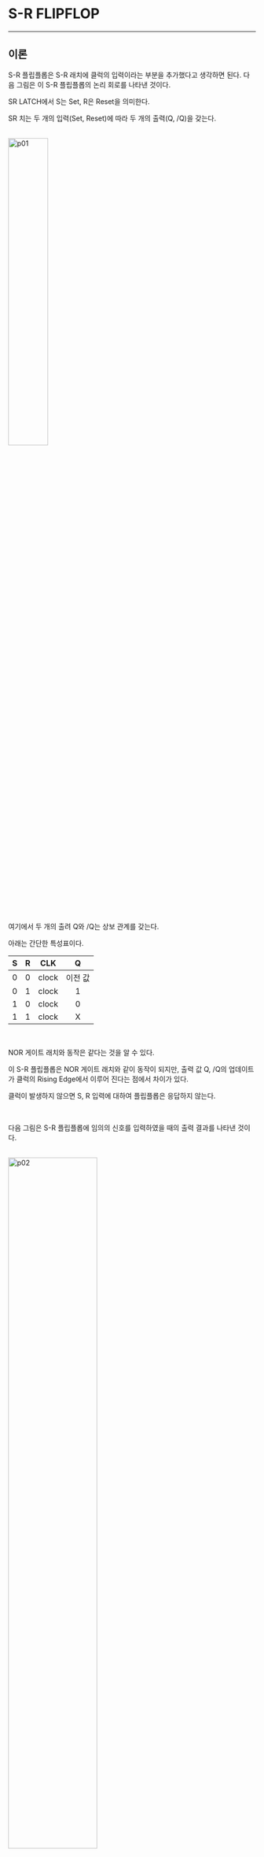 # S-R FLIPFLOP
---
## 이론

S-R 플립플롭은 S-R 래치에 클럭의 입력이라는 부분을 추가했다고 생각하면 된다. 다음 그림은 이 S-R 플립플롭의 논리 회로를 나타낸 것이다. 


SR LATCH에서 S는 Set, R은 Reset을 의미한다. 

SR 치는 두 개의 입력(Set, Reset)에 따라 두 개의 출력(Q, /Q)을 갖는다. 

<br>
<img src="./pds/sr01.png" alt="p01" style="width: 40%;"><br>
<br>

여기에서 두 개의 출려 Q와 /Q는 상보 관계를 갖는다. 

아래는 간단한 특성표이다. 

|S|R|CLK|Q|
|:---:|:---:|:---:|:---:|
|0|0|clock|이전 값|
|0|1|clock|1|
|1|0|clock|0|
|1|1|clock|X|

<br>

NOR 게이트 래치와 동작은 같다는 것을 알 수 있다. 

이 S-R 플립플롭은 NOR 게이트 래치와 같이 동작이 되지만, 출력 값 Q, /Q의 업데이트가 클럭의 Rising Edge에서 이루어 진다는 점에서 차이가 있다. 

클럭이 발생하지 않으면 S, R 입력에 대하여 플립플롭은 응답하지 않는다.

<br>

다음 그림은 S-R 플립플롭에 임의의 신호를 입력하였을 때의 출력 결과를 나타낸 것이다.

<br>
<img src="./pds/sr02.png" alt="p02" style="width: 60%;"><br>
<br>


---
## **실습 목표 **

다음의 회로를 설계하여 실험해 보자.

<br>

<img src="./pds/sr03.png" alt="p03" style="width: 80%;">


<br>

이 회로의 동작 진리표은 다음과 같다. 

|S|R|CP|Q|QN|
|:---:|:---:|:---:|:---:|:---:|
|0|0|clock|이전 값|이전 값|
|0|1|clock|1|0|
|1|0|clock|0|1|
|1|1|clock|X|X|

<br>

SACT 장비에서 확인하기 위하여 연결된 장치는 다음과 같다. 

|S|R|CP|Q|QN|
|:---:|:---:|:---:|:---:|:---:|
|SW7|SW6|SW5|LED7|LED6|


<br>
<img src="./pds/sact-sr.png" alt="sact-sr" style="width: 60%;">

<br>



### **설계**

1. 실험을 위해 프로젝트 파일 <a href="./pds/SR_FF.zip" download>SR_FF.zip</a>을 준비한다. 
<br>

2. 다운로드된 프로젝트의 압축 파일을 d:\work 이동시킨 후, 압축을 푼다.

3. Quartus II를 실행키고, File> Open Project 메뉴를 선택한다. 

<br>

4. 위에서 압축을 푼 위치인, d:\work\SR_FF 폴더로 이동 후,SR_FF 프로젝트를 OPEN한다. 

<br>

5. File > Open 메뉴를 선택하여 SR_FF.bdf 파일을 불러오거나, 프로젝트 왼쪽의 SR_FF 부분을 마우스로 더블 클릭한다. 

<br>

6. 아래 그림과 같이 미완성된 도면이 보이는데, 실습 목표에서 설명한 도면으로 완성시키자. 

<img src="./pds/sr05.png" alt="p05" style="width: 80%;"><br>

<img src="./pds/sr03.png" alt="p01" style="width: 80%;"><br>

7. and 심볼과 nor2 심볼을 블러오고, wire로 심볼을 연결시켜 회로를 완성시킨다.  

<img src="./pds/sr06.png" alt="p08" style="width: 80%;"><br>

<br>


### **컴파일**


8. File > Save 메뉴를 선택하여 저장하고, Processing > Start Compilation 메뉴를 선택하여 컴파일을 진행한다. 

이 컴파일 과정은 설계한 논리 회로에 오류가 없는 지를 검증하고, 프로그래밍 파일과 시뮬레이션 파일을 만드는 과정이다. 

<br><br>


### **시뮬레이션**

9. 컴파일 완료 후, File > Open 메뉴를 선택하고, 나타나는 Open File 창에서 오른쪽 아래 부분의 File Type을 All File(*.*)로 변경한 후, Waveform.vwf 파일을 선택한다. 

10. 아래 그림과 같이 Waveform 창에서, Simulation > Run Functiona Simulation 메뉴를 선택하여 Functional Simulation을 진행하여, 결과를 확인한다. 

<img src="./pds/ex10.png" alt="p11" style="width: 70%;"><br>

<img src="./pds/sr08.png" alt="p10" style="width: 80%;"><br>
<br>

### **하드웨어 동작 확인**

11. SACT 장비를 준비한다. USB 케이블과 파워 케이블을 연결하고, 전원 스위치를 눌러 장비에 전원을 인가시킨다. 

12. Quartus 소프트웨어에서 Tool > Programmer 메뉴를 선택한다.

13. Programmer창의 Hardware Setup이 USB Blaster가 연결되어 있는지 확인하고, Start 버튼을 눌러 프로그래밍 하고 장비에서 동작을 확인한다. 

<br>

14. 버튼 스위치를 동작시키고, 출력 결과를 LED에서 확인해 보자. 

SACT 장비에서 확인하기 위하여 연결된 장치는 다음과 같다. 

|S|R|CP|Q|QN|
|:---:|:---:|:---:|:---:|:---:|
|SW7|SW6|SW5|LED7|LED6|


<br>
<img src="./pds/sact-sr.png" alt="sact-sr" style="width: 60%;">


<br>

